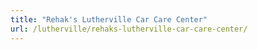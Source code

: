 ```yaml
---
title: "Rehak's Lutherville Car Care Center"
url: /lutherville/rehaks-lutherville-car-care-center/
---
```

